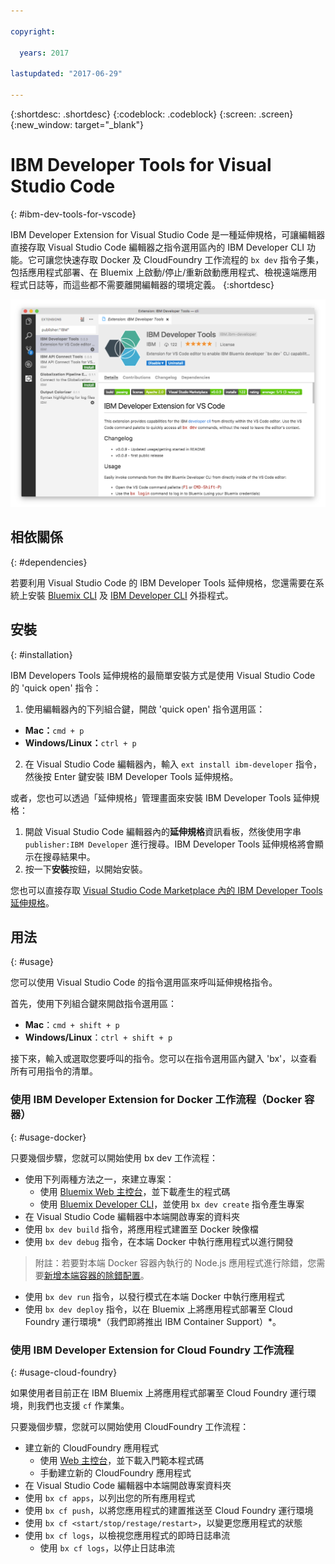 ```yaml
---

copyright:

  years: 2017

lastupdated: "2017-06-29"

---
```


{:shortdesc: .shortdesc}
{:codeblock: .codeblock}
{:screen: .screen}
{:new_window: target="_blank"}

# IBM Developer Tools for Visual Studio Code
{: #ibm-dev-tools-for-vscode}

IBM Developer Extension for Visual Studio Code 是一種延伸規格，可讓編輯器直接存取 Visual Studio Code 編輯器之指令選用區內的 IBM Developer CLI 功能。它可讓您快速存取 Docker 及 CloudFoundry 工作流程的 `bx dev` 指令子集，包括應用程式部署、在 Bluemix 上啟動/停止/重新啟動應用程式、檢視遠端應用程式日誌等，而這些都不需要離開編輯器的環境定義。
{:shortdesc}

![IBM Developer Tools 延伸規格下載畫面的畫面擷取。](ibm-dev-tools-for-vscode.png "Visual Studio Code 內的延伸規格下載畫面")

## 相依關係
{: #dependencies}

若要利用 Visual Studio Code 的 IBM Developer Tools 延伸規格，您還需要在系統上安裝 [Bluemix CLI](https://plugins.ng.bluemix.net/ui/home.html) 及 [IBM Developer CLI](/docs/cloudnative/dev_cli.html) 外掛程式。

## 安裝
{: #installation}

IBM Developers Tools 延伸規格的最簡單安裝方式是使用 Visual Studio Code 的 'quick open' 指令：

1. 使用編輯器內的下列組合鍵，開啟 'quick open' 指令選用區：

  * **Mac：**`cmd + p`
  * **Windows/Linux：**`ctrl + p`

2. 在 Visual Studio Code 編輯器內，輸入 `ext install ibm-developer` 指令，然後按 Enter 鍵安裝 IBM Developer Tools 延伸規格。

或者，您也可以透過「延伸規格」管理畫面來安裝 IBM Developer Tools 延伸規格：

1. 開啟 Visual Studio Code 編輯器內的**延伸規格**資訊看板，然後使用字串 `publisher:IBM Developer` 進行搜尋。IBM Developer Tools 延伸規格將會顯示在搜尋結果中。  
2. 按一下**安裝**按鈕，以開始安裝。

您也可以直接存取 [Visual Studio Code Marketplace 內的 IBM Developer Tools 延伸規格](https://marketplace.visualstudio.com/items?itemName=IBM.ibm-developer)。


## 用法
{: #usage}

您可以使用 Visual Studio Code 的指令選用區來呼叫延伸規格指令。

首先，使用下列組合鍵來開啟指令選用區：

* **Mac**：`cmd + shift + p`
* **Windows/Linux**：`ctrl + shift + p`

接下來，輸入或選取您要呼叫的指令。您可以在指令選用區內鍵入 'bx'，以查看所有可用指令的清單。 

### 使用 IBM Developer Extension for Docker 工作流程（Docker 容器）
{: #usage-docker}

只要幾個步驟，您就可以開始使用 bx dev 工作流程：
* 使用下列兩種方法之一，來建立專案：
  * 使用 [Bluemix Web 主控台](https://console.ng.bluemix.net/developer/getting-started/)，並下載產生的程式碼
  * 使用 [Bluemix Developer CLI](/docs/cloudnative/dev_cli.html)，並使用 `bx dev create` 指令產生專案
* 在 Visual Studio Code 編輯器中本端開啟專案的資料夾
* 使用 `bx dev build` 指令，將應用程式建置至 Docker 映像檔
* 使用 `bx dev debug` 指令，在本端 Docker 中執行應用程式以進行開發
> 附註：若要對本端 Docker 容器內執行的 Node.js 應用程式進行除錯，您需要[新增本端容器的除錯配置](https://github.com/IBM-Bluemix/ibm-developer-extension-vscode#debugging-nodejs-apps-within-the-local-docker-container)。
* 使用 `bx dev run` 指令，以發行模式在本端 Docker 中執行應用程式
* 使用 `bx dev deploy` 指令，以在 Bluemix 上將應用程式部署至 Cloud Foundry 運行環境*（我們即將推出 IBM Container Support）*。

### 使用 IBM Developer Extension for Cloud Foundry 工作流程
{: #usage-cloud-foundry}

如果使用者目前正在 IBM Bluemix 上將應用程式部署至 Cloud Foundry 運行環境，則我們也支援 `cf` 作業集。

只要幾個步驟，您就可以開始使用 CloudFoundry 工作流程：
* 建立新的 CloudFoundry 應用程式
  * 使用 [Web 主控台](https://console.ng.bluemix.net/dashboard/cf-apps)，並下載入門範本程式碼
  * 手動建立新的 CloudFoundry 應用程式
* 在 Visual Studio Code 編輯器中本端開啟專案資料夾
* 使用 `bx cf apps`，以列出您的所有應用程式
* 使用 `bx cf push`，以將您應用程式的建置推送至 Cloud Foundry 運行環境
* 使用 `bx cf <start/stop/restage/restart>`，以變更您應用程式的狀態
* 使用 `bx cf logs`，以檢視您應用程式的即時日誌串流
  * 使用 `bx cf logs`，以停止日誌串流




